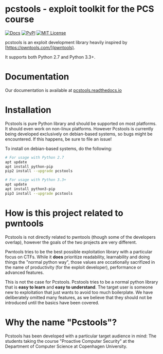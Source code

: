 # pcstools - exploit toolkit for the PCS course
[![Docs](https://readthedocs.org/projects/pcstools/badge/?version=stable)](https://pcstools.readthedocs.io/)
[![PyPI](https://img.shields.io/badge/pypi-v0.3-green.svg?style=flat)](https://pypi.python.org/pypi/pcstools/)
[![MIT License](https://img.shields.io/badge/license-MIT-blue.svg?style=flat)](http://choosealicense.com/licenses/mit/)

pcstools is an exploit development library heavily inspired by [https://pwntools.com/](pwntools).

It supports both Python 2.7 and Python 3.3+.

# Documentation

Our documentation is available at [pcstools.readthedocs.io](https://pcstools.readthedocs.io/)

# Installation

Pcstools is pure Python library and should be supported on most
platforms. It should even work on non-linux platforms. However
Pcstools is currently being developed exclusively on debian-based
systems, so bugs might be encountered. If this happens, be sure to
file an issue!

To install on debian-based systems, do the following:

```sh
# For usage with Python 2.7
apt update
apt install python-pip
pip2 install --upgrade pcstools

# For usage with Python 3.3+
apt update
apt install python3-pip
pip3 install --upgrade pcstools
```

# How is this project related to pwntools

Pcstools is not directly related to pwntools (though some of the developers
overlap), however the goals of the two projects are very different.

Pwntools tries to be the best possible exploitation library with a particular
focus on CTFs. While it **does** prioritize readability, learnability and doing
things the "normal python way", those values are occationally sacrifized in the
name of productivity (for the exploit developer), performance or advanced
features.

This is not the case for Pcstools. Pcstools tries to be a normal python library
that is **easy to learn** and **easy to understand**. The target user is
someone new to exploitation that just wants to avoid too much boilerplate. We
have deliberately omitted many features, as we believe that they should not be
introduced until the basics have been covered.

# Why the name "Pcstools"?

Pcstools has been developed with a particular target audience in mind: The
students taking the course "Proactive Computer Security" at the Department of
Computer Science at Copenhagen University. 
